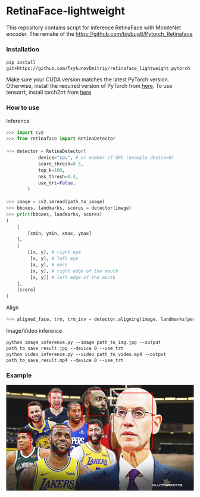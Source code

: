 # RetinaFace-lightweight

This repository contains script for inference RetinaFace with MobileNet encoder. The remake of the https://github.com/biubug6/Pytorch_Retinaface

### Installation

```
pip install git+https://github.com/TsykunovDmitriy/retinaface_lightweight.pytorch
```
Make sure your CUDA version matches the latest PyTorch version. Otherwise, install the required version of PyTorch from [here](https://pytorch.org).
To use tensorrt, install torch2trt from [here](https://github.com/NVIDIA-AI-IOT/torch2trt)

### How to use

Inference
```python
>>> import cv2
>>> from retinaface import RetinaDetector

>>> detector = RetinaDetector(
            device="cpu", # or number of GPU (example device=0)
            score_thresh=0.5, 
            top_k=100,
            nms_thresh=0.4,
            use_trt=False,
        )

>>> image = cv2.imread(path_to_image)
>>> bboxes, landmarks, scores = detector(image)
>>> print(bboxes, landmarks, scores)
(
    [
        [xmin, ymin, xmax, ymax] 
    ],
    [
        [[x, y], # right eye
         [x, y], # left eye
         [x, y], # nose
         [x, y], # right edge of the mouth
         [x, y]] # left edge of the mouth 
    ],
    [score]
)
```

Align
```python
>>> aligned_face, trm, trm_inv = detector.aligning(image, landmarks[person])
```

Image/Video inference
```
python image_inference.py --image path_to_img.jpg --output path_to_save_result.jpg --device 0 --use_trt
python video_inference.py --video path_to_video.mp4 --output path_to_save_result.mp4 --device 0 --use_trt
```

### Example

<p align="center"><img src="assets/nba_out.jpg" width="960"\></p>
